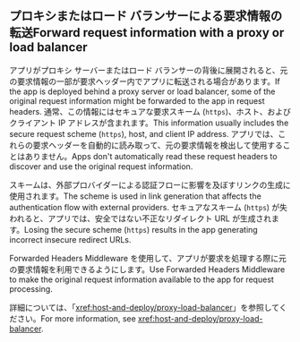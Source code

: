 ## <a name="forward-request-information-with-a-proxy-or-load-balancer"></a><span data-ttu-id="3977f-101">プロキシまたはロード バランサーによる要求情報の転送</span><span class="sxs-lookup"><span data-stu-id="3977f-101">Forward request information with a proxy or load balancer</span></span>

<span data-ttu-id="3977f-102">アプリがプロキシ サーバーまたはロード バランサーの背後に展開されると、元の要求情報の一部が要求ヘッダー内でアプリに転送される場合があります。</span><span class="sxs-lookup"><span data-stu-id="3977f-102">If the app is deployed behind a proxy server or load balancer, some of the original request information might be forwarded to the app in request headers.</span></span> <span data-ttu-id="3977f-103">通常、この情報にはセキュアな要求スキーム (`https`)、ホスト、およびクライアント IP アドレスが含まれます。</span><span class="sxs-lookup"><span data-stu-id="3977f-103">This information usually includes the secure request scheme (`https`), host, and client IP address.</span></span> <span data-ttu-id="3977f-104">アプリでは、これらの要求ヘッダーを自動的に読み取って、元の要求情報を検出して使用することはありません。</span><span class="sxs-lookup"><span data-stu-id="3977f-104">Apps don't automatically read these request headers to discover and use the original request information.</span></span>

<span data-ttu-id="3977f-105">スキームは、外部プロバイダーによる認証フローに影響を及ぼすリンクの生成に使用されます。</span><span class="sxs-lookup"><span data-stu-id="3977f-105">The scheme is used in link generation that affects the authentication flow with external providers.</span></span> <span data-ttu-id="3977f-106">セキュアなスキーム (`https`) が失われると、アプリでは、安全ではない不正なリダイレクト URL が生成されます。</span><span class="sxs-lookup"><span data-stu-id="3977f-106">Losing the secure scheme (`https`) results in the app generating incorrect insecure redirect URLs.</span></span>

<span data-ttu-id="3977f-107">Forwarded Headers Middleware を使用して、アプリが要求を処理する際に元の要求情報を利用できるようにします。</span><span class="sxs-lookup"><span data-stu-id="3977f-107">Use Forwarded Headers Middleware to make the original request information available to the app for request processing.</span></span>

<span data-ttu-id="3977f-108">詳細については、「<xref:host-and-deploy/proxy-load-balancer>」を参照してください。</span><span class="sxs-lookup"><span data-stu-id="3977f-108">For more information, see <xref:host-and-deploy/proxy-load-balancer>.</span></span>
